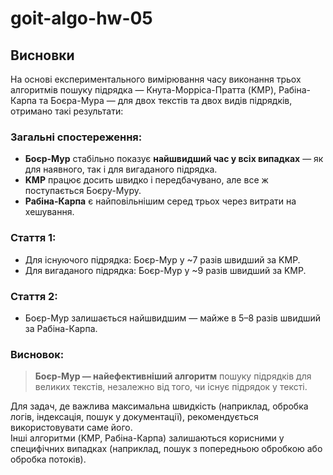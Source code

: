# goit-algo-hw-05
## Висновки

На основі експериментального вимірювання часу виконання трьох алгоритмів пошуку підрядка — Кнута-Морріса-Пратта (KMP), Рабіна-Карпа та Боєра-Мура — для двох текстів та двох видів підрядків, отримано такі результати:

### Загальні спостереження:
- **Боєр-Мур** стабільно показує **найшвидший час у всіх випадках** — як для наявного, так і для вигаданого підрядка.
- **KMP** працює досить швидко і передбачувано, але все ж поступається Боєру-Муру.
- **Рабіна-Карпа** є найповільнішим серед трьох через витрати на хешування.

### Стаття 1:
- Для існуючого підрядка: Боєр-Мур у ~7 разів швидший за KMP.
- Для вигаданого підрядка: Боєр-Мур у ~9 разів швидший за KMP.

### Стаття 2:
- Боєр-Мур залишається найшвидшим — майже в 5–8 разів швидший за Рабіна-Карпа.

### Висновок:
>  **Боєр-Мур — найефективніший алгоритм** пошуку підрядків для великих текстів, незалежно від того, чи існує підрядок у тексті.

Для задач, де важлива максимальна швидкість (наприклад, обробка логів, індексація, пошук у документації), рекомендується використовувати саме його.  
Інші алгоритми (KMP, Рабіна-Карпа) залишаються корисними у специфічних випадках (наприклад, пошук з попередньою обробкою або обробка потоків).